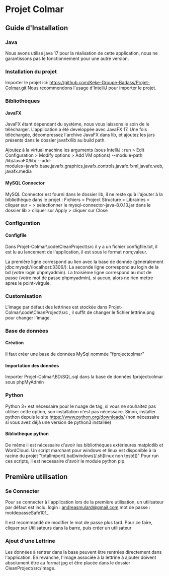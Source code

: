 # Projet Colmar
## Guide d'Installation
### Java
Nous avons utilisé java 17 pour la réalisation de cette application, nous ne garantissons pas le fonctionnement pour une autre version.

### Installation du projet
Importer le projet ici: https://github.com/Keke-Groupe-Badass/Projet-Colmar.git
Nous recommendons l'usage d'IntelliJ pour importer le projet.

### Bibliothèques
#### JavaFX
JavaFX étant dépendant du système, nous vous laissons le soin de le télécharger. L'application a été developpée avec JavaFX 17.
Une fois téléchargée, décompressez l'archive JavaFX dans lib, et ajoutez les jars présents dans le dossier javafx/lib au build path.


Ajoutez à la virtual machine les arguments (sous IntelliJ : run > Edit Configuration > Modify options > Add VM options)
--module-path <chemin absolu>/lib/JavaFX/lib/ --add-modules=javafx.base,javafx.graphics,javafx.controls,javafx.fxml,javafx.web,javafx.media

#### MySQL Connector
MySQL Connector est fourni dans le dossier lib, il ne reste qu'à l'ajouter à la bibliothèque dans le projet :
Fichiers > Project Structure > Librairies > cliquer sur + > selectionner le mysql-connector-java-8.0.13.jar dans le dossier lib > cliquer sur Apply > cliquer sur Close

### Configuration
#### Configfile
Dans Projet-Colmar\code\CleanProject\src il y a un fichier configfile.txt, il est lu au lancement de l'application, il est sous le format nom;valeur.

La première ligne correspond au lien avec la base de donnée (généralement jdbc:mysql://localhost:3306/<nom db>).
La seconde ligne correspond au login de la bd (votre login phpmyadmin).
La troisième ligne correspond au mot de passe (votre mot de passe phpmyadmin), si aucun, alors ne rien mettre apres le point-virgule.

### Customisation
L'image par défaut des lettrines est stockée dans Projet-Colmar\code\CleanProject\src , il suffit de changer le fichier lettrine.png pour changer l'image.

### Base de données
#### Création
Il faut créer une base de données MySql nommée "fprojectcolmar"

#### Importation des données
Importer Projet-Colmar\BD\SQL.sql dans la base de données fprojectcolmar sous phpMyAdmin

### Python
Python 3+ est nécessaire pour le nuage de tag, si vous ne souhaitez pas utiliser cette option, son installation n'est pas nécessaire.
Sinon, installer python depuis le site https://www.python.org/downloads/ (non nécessaire si vous avez déjà une version de python3 installée)

#### Bibliothèque python
De même il est nécessaire d'avoir les bibliothèques extérieures matplotlib et WordCloud. Un script marchant pour windows et linux est disponible à la racine du projet "totalImport(.bat[windows]/.sh[linux non testé])"
Pour run ces scripts, il est necessaire d'avoir le module python pip.

## Première utilisation
### Se Connecter
Pour se connecter à l'application lors de la première utilisation, un utilisateur par défaut est inclu.
login : andreasmulard@gmail.com 
mot de passe : motdepasseSafe101_

Il est recommandé de modifier le mot de passe plus tard. Pour ce faire, cliquer sur Utilisateurs dans la barre, puis créer un utilisateur

### Ajout d'une Lettrine
Les données à rentrer dans la base peuvent être rentrées directement dans l'application. En revanche, l'image associée à la lettrine à ajouter doivent absolument être au format jpg et être placée dans le dossier CleanProject/src/image.
